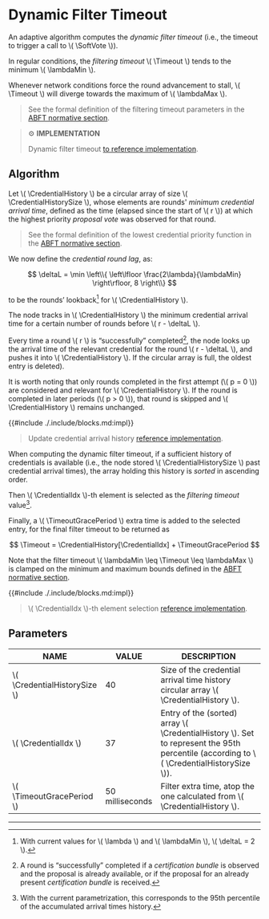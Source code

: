 $$
\newcommand \SoftVote {\mathrm{SoftVote}}
\newcommand \CredentialHistory {\mathbf{C}}
\newcommand \CredentialHistorySize {|\CredentialHistory|}
\newcommand \CredentialIdx {i^\ast}
\newcommand \Timeout {T_\SoftVote}
\newcommand \TimeoutGracePeriod {T_\epsilon}
\newcommand \lambdaMin {\lambda_\text{0min}}
\newcommand \lambdaMax {\lambda_\text{0max}}
\newcommand \deltaL {\delta_\text{lag}}
$$

# Dynamic Filter Timeout

An adaptive algorithm computes the _dynamic filter timeout_ (i.e., the timeout to
trigger a call to \\( \SoftVote \\)).

In regular conditions, the _filtering timeout_ \\( \Timeout \\) tends to the minimum
\\( \lambdaMin \\).

Whenever network conditions force the round advancement to stall, \\( \Timeout \\)
will diverge towards the maximum of \\( \lambdaMax \\).

> See the formal definition of the filtering timeout parameters in the [ABFT normative section](./abft-parameters.md).

> ⚙️ **IMPLEMENTATION**
>
> Dynamic filter timeout [to reference implementation](https://github.com/algorand/go-algorand/blob/df0613a04432494d0f437433dd1efd02481db838/agreement/player.go#L318).

## Algorithm

Let \\( \CredentialHistory \\) be a circular array of size \\( \CredentialHistorySize \\),
whose elements are rounds' _minimum credential arrival time_, defined as the time
(elapsed since the start of \\( r \\)) at which the highest priority _proposal vote_
was observed for that round.

> See the formal definition of the lowest credential priority function in the
> [ABFT normative section](./abft-player-state.md#special-values).

We now define the _credential round lag_, as:

$$
\deltaL = \min \left\\{ \left\lfloor \frac{2\lambda}{\lambdaMin} \right\rfloor, 8 \right\\}
$$

to be the rounds’ lookback[^1] for \\( \CredentialHistory \\).

The node tracks in \\( \CredentialHistory \\) the minimum credential arrival time
for a certain number of rounds before \\( r - \deltaL \\).

Every time a round \\( r \\) is “successfully” completed[^2], the node looks up
the arrival time of the relevant credential for the round \\( r - \deltaL \\), and
pushes it into \\( \CredentialHistory \\). If the circular array is full, the oldest
entry is deleted).

It is worth noting that only rounds completed in the first attempt (\\( p = 0 \\))
are considered and relevant for \\( \CredentialHistory \\). If the round is completed
in later periods (\\( p > 0 \\)), that round is skipped and \\( \CredentialHistory \\)
remains unchanged.

{{#include ./.include/blocks.md:impl}}
> Update credential arrival history [reference implementation](https://github.com/algorand/go-algorand/blob/df0613a04432494d0f437433dd1efd02481db838/agreement/player.go#L293).

When computing the dynamic filter timeout, if a sufficient history of credentials
is available (i.e., the node stored \\( \CredentialHistorySize \\) past credential
arrival times), the array holding this history is _sorted_ in ascending order.

Then \\( \CredentialIdx \\)-th element is selected as the _filtering timeout_ value[^3].

Finally, a \\( \TimeoutGracePeriod \\) extra time is added to the selected entry,
for the final filter timeout to be returned as

$$
\Timeout = \CredentialHistory[\CredentialIdx] + \TimeoutGracePeriod
$$

Note that the filter timeout \\( \lambdaMin \leq \Timeout \leq \lambdaMax \\) is
clamped on the minimum and maximum bounds defined in the [ABFT normative section](./abft-parameters.md).

{{#include ./.include/blocks.md:impl}}
> \\( \CredentialIdx \\)-th element selection [reference implementation](https://github.com/algorand/go-algorand/blob/df0613a04432494d0f437433dd1efd02481db838/agreement/credentialArrivalHistory.go#L69).

## Parameters

| NAME                           | VALUE           | DESCRIPTION                                                                                                                                 |
|--------------------------------|-----------------|---------------------------------------------------------------------------------------------------------------------------------------------|
| \\( \CredentialHistorySize \\) | 40              | Size of the credential arrival time history circular array \\( \CredentialHistory \\).                                                      |
| \\( \CredentialIdx \\)         | 37              | Entry of the (sorted) array \\( \CredentialHistory \\). Set to represent the 95th percentile (according to \\( \CredentialHistorySize \\)). |
| \\( \TimeoutGracePeriod \\)    | 50 milliseconds | Filter extra time, atop the one calculated from \\( \CredentialHistory \\).                                                                 |

---

[^1]: With current values for \\( \lambda  \\) and \\( \lambdaMin \\),
\\( \deltaL = 2 \\).

[^2]: A round is “successfully” completed if a _certification bundle_ is observed
and the proposal is already available, or if the proposal for an already present
_certification bundle_ is received.

[^3]: With the current parametrization, this corresponds to the 95th percentile of
the accumulated arrival times history.